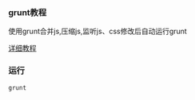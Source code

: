 ### grunt教程
使用grunt合并js,压缩js,监听js、css修改后自动运行grunt

<a href="https://www.sweida.com/archives/12322.html" target="_blank">详细教程</a>


### 运行
```
grunt
```
